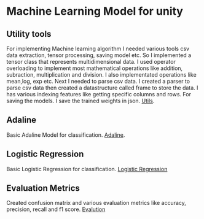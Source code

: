 # Machine Learning Model for unity

## Utility tools
For implementing Machine learning algorithm I needed various tools csv data extraction, tensor processing, saving model etc. So I implemented a tensor class that represents multidimensional data. I used operator overloading to implement most mathematical operations like 
addition, subraction, multiplication and division. I also implementated operations like mean,log, exp etc. Next I needed to parse csv data. I created a parser to parse csv data then created a datastructure called frame to store the data. I has various indexing features
like getting specific columns and rows. For saving the models. I save the trained weights in json. [Utils](https://github.com/VectorTensor/Unity-ML/tree/main/Assets/Scripts/Utils).


## Adaline 
Basic Adaline Model for classification. [Adaline](https://github.com/VectorTensor/Unity-ML/blob/main/Assets/Scripts/Neural%20Networks/Adaline.cs).

## Logistic Regression
Basic Logistic Regression for classification. [Logistic Regression](https://github.com/VectorTensor/Unity-ML/blob/main/Assets/Scripts/Neural%20Networks/LogisticRegression.cs)

## Evaluation Metrics
Created confusion matrix and various evaluation metrics like accuracy, precision, recall and f1 score. [Evalution](https://github.com/VectorTensor/Unity-ML/tree/main/Assets/Scripts/ModelEvaluation)



